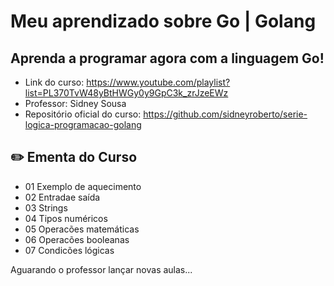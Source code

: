 # Meu aprendizado sobre Go | Golang

## Aprenda a programar agora com a linguagem Go!

- Link do curso: https://www.youtube.com/playlist?list=PL370TvW48yBtHWGy0y9GpC3k_zrJzeEWz
- Professor: Sidney Sousa
- Repositório oficial do curso: https://github.com/sidneyroberto/serie-logica-programacao-golang

## ✏️ Ementa do Curso

- 01 Exemplo de aquecimento
- 02 Entradae saída
- 03 Strings
- 04 Tipos numéricos
- 05 Operacões matemáticas
- 06 Operacões booleanas
- 07 Condicões lógicas

Aguarando o professor lançar novas aulas...